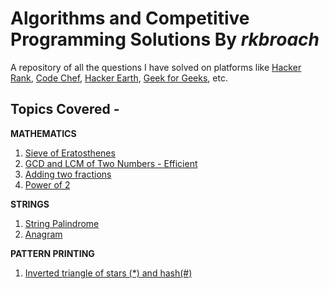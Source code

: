 # Algorithms and Competitive Programming Solutions By *rkbroach*
A repository of all the questions I have solved on platforms like [Hacker Rank](https://www.hackerrank.com/rkbroach?hr_r=1), [Code Chef](https://www.codechef.com/users/rkbroach), [Hacker Earth](https://www.hackerearth.com/@rkbroach), [Geek for Geeks](https://auth.geeksforgeeks.org/user/RohanBroach/profile), etc. 

## Topics Covered - 
**MATHEMATICS**
1. [Sieve of Eratosthenes](https://github.com/rkbroach/Algorithms-and-Competitive-Programming-Solutions-By-rkbroach/blob/master/mathematics/sieve-of-eratosthenes.cpp)
2. [GCD and LCM of Two Numbers - Efficient](https://github.com/rkbroach/Algorithms-and-Competitive-Programming-Solutions-By-rkbroach/blob/master/mathematics/gcd-and-lcm-of-two-numbers.cpp)
3. [Adding two fractions](https://github.com/rkbroach/Algorithms-and-Competitive-Programming-Solutions-By-rkbroach/blob/master/mathematics/add-two-fractions.cpp)
4. [Power of 2](https://github.com/rkbroach/Algorithms-and-Competitive-Programming-Solutions-By-rkbroach/blob/master/mathematics/power-of-2.cpp)

**STRINGS**
1. [String Palindrome](https://github.com/rkbroach/Algorithms-and-Competitive-Programming-Solutions-By-rkbroach/tree/master/strings)
2. [Anagram](https://github.com/rkbroach/Algorithms-and-Competitive-Programming-Solutions-By-rkbroach/blob/master/strings/anagram)

**PATTERN PRINTING**
1. [Inverted triangle of stars (*) and hash(#)](https://github.com/rkbroach/Algorithms-and-Competitive-Programming-Solutions-By-rkbroach/blob/master/pattern%20printing/inverted%20triangle%20of%20stars%20and%20hash.cpp)

